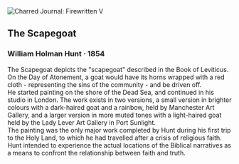 <div class="artwork-of-the-day">
  <div class="container">
    <div class="img-wrapper">
      <img
        src="https://uploads4.wikiart.org/images/william-holman-hunt/the-scapegoat.jpg!Large.jpg"
        alt="Charred Journal: Firewritten V" />
    </div>
    <div class="artwork-detail">
      <div class="artwork-origin"> 
        <h2 class="artwork-name">The Scapegoat</h2>
        <h3 class="artist">
          William Holman Hunt
                    ·  1854
        </h3>
      </div>
      <p class="description">
        <span class="artwork-description-text ng-binding" ng-bind-html="viewModel.ArtworkOfTheDay.Description | unsafe">The Scapegoat depicts the "scapegoat" described in the Book of Leviticus. On the Day of Atonement, a goat would have its horns wrapped with a red cloth - representing the sins of the community - and be driven off.
<br>He started painting on the shore of the Dead Sea, and continued in his studio in London. The work exists in two versions, a small version in brighter colours with a dark-haired goat and a rainbow, held by Manchester Art Gallery, and a larger version in more muted tones with a light-haired goat held by the Lady Lever Art Gallery in Port Sunlight.
<br>The painting was the only major work completed by Hunt during his first trip to the Holy Land, to which he had travelled after a crisis of religious faith. Hunt intended to experience the actual locations of the Biblical narratives as a means to confront the relationship between faith and truth. </span>
                        <div class="text-shadow-container" ng-show="showShadow" style=""></div>
      </p>
    </div>
  </div>

</div>
